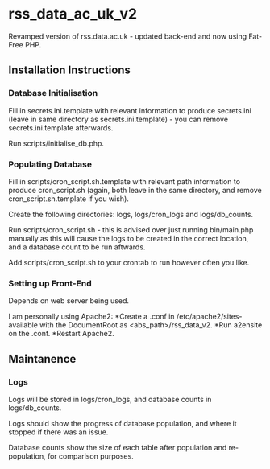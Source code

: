 # rss_data_ac_uk_v2
Revamped version of rss.data.ac.uk - updated back-end and now using Fat-Free PHP.

## Installation Instructions

### Database Initialisation
Fill in secrets.ini.template with relevant information to produce secrets.ini (leave in same directory as secrets.ini.template) - you can remove secrets.ini.template afterwards.

Run scripts/initialise_db.php.

### Populating Database
Fill in scripts/cron_script.sh.template with relevant path information to produce cron_script.sh (again, both leave in the same directory, and remove cron_script.sh.template if you wish).

Create the following directories: logs, logs/cron_logs and logs/db_counts.

Run scripts/cron_script.sh - this is advised over just running bin/main.php manually as this will cause the logs to be created in the correct location, and a database count to be run aftwards.

Add scripts/cron_script.sh to your crontab to run however often you like.

### Setting up Front-End
Depends on web server being used.

I am personally using Apache2:
*Create a .conf in /etc/apache2/sites-available with the DocumentRoot as <abs_path>/rss_data_v2.
*Run a2ensite on the .conf.
*Restart Apache2.

## Maintanence

### Logs
Logs will be stored in logs/cron_logs, and database counts in logs/db_counts.

Logs should show the progress of database population, and where it stopped if there was an issue.

Database counts show the size of each table after population and re-population, for comparison purposes.
